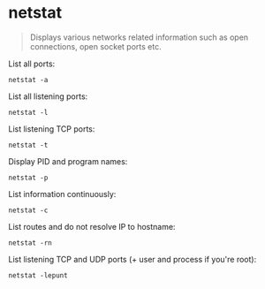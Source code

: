 netstat
=======

> Displays various networks related information such as open connections, open socket ports etc.

List all ports:

    netstat -a

List all listening ports:

    netstat -l

List listening TCP ports:

    netstat -t

Display PID and program names:

    netstat -p

List information continuously:

    netstat -c

List routes and do not resolve IP to hostname:

    netstat -rn

List listening TCP and UDP ports (+ user and process if you're root):

    netstat -lepunt
